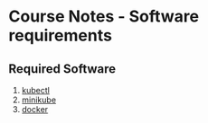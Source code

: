 # Course Notes - Software requirements

## Required Software

1. [kubectl](https://kubernetes.io/docs/tasks/tools/install-kubectl/)
2. [minikube](https://kubernetes.io/docs/tasks/tools/install-minikube/)
3. [docker](https://docs.docker.com/install/)

